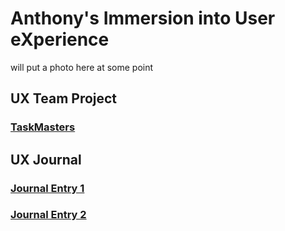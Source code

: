 # Anthony's Immersion into User eXperience 

will put a photo here at some point

## UX Team Project

### [TaskMasters](https://usabilityengineering.github.io/TaskMasters/)

## UX Journal

### [Journal Entry 1](ux-journal1/)

### [Journal Entry 2](ux-journal2/)

